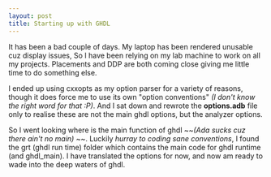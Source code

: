 ```yaml
---
layout: post
title: Starting up with GHDL
---
```

It has been a bad couple of days. My laptop has been rendered unusable cuz display issues, So I have been relying on my lab machine to work on all my projects. Placements and DDP are both coming close giving me little time to do something else.

I ended up using cxxopts as my option parser for a variety of reasons, though it does force me to use its own "option conventions" *(I don't know the right word for that :P)*. And I sat down and rewrote the **options.adb** file only to realise these are not the main ghdl options, but the analyzer options. 

So I went looking where is the main function of ghdl ~~*(Ada sucks cuz there ain't no main)* ~~. Luckily *hurray to coding sane conventions*, I found the grt (ghdl run time) folder which contains the main code for ghdl runtime (and ghdl_main). I have translated the options for now, and now am ready to wade into the deep waters of ghdl.

